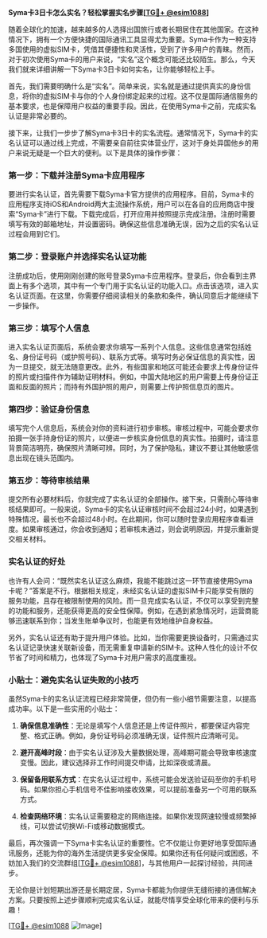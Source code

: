 **Syma卡3日卡怎么实名？轻松掌握实名步骤[[TG💪+ @esim1088](https://t.me/s/esim1088)]**

随着全球化的加速，越来越多的人选择出国旅行或者长期居住在其他国家。在这种情况下，拥有一个方便快捷的国际通讯工具显得尤为重要。Syma卡作为一种支持多国使用的虚拟SIM卡，凭借其便捷性和灵活性，受到了许多用户的青睐。然而，对于初次使用Syma卡的用户来说，“实名”这个概念可能还比较陌生。那么，今天我们就来详细讲解一下Syma卡3日卡如何实名，让你能够轻松上手。

首先，我们需要明确什么是“实名”。简单来说，实名就是通过提供真实的身份信息，将你的虚拟SIM卡与你的个人身份绑定起来的过程。这不仅是国际通信服务的基本要求，也是保障用户权益的重要手段。因此，在使用Syma卡之前，完成实名认证是非常必要的。

接下来，让我们一步步了解Syma卡3日卡的实名流程。通常情况下，Syma卡的实名认证可以通过线上完成，不需要亲自前往实体营业厅，这对于身处异国他乡的用户来说无疑是一个巨大的便利。以下是具体的操作步骤：

### 第一步：下载并注册Syma卡应用程序

要进行实名认证，首先需要下载Syma卡官方提供的应用程序。目前，Syma卡的应用程序支持iOS和Android两大主流操作系统，用户可以在各自的应用商店中搜索“Syma卡”进行下载。下载完成后，打开应用并按照提示完成注册。注册时需要填写有效的邮箱地址，并设置密码。确保这些信息准确无误，因为之后的实名认证过程会用到它们。

### 第二步：登录账户并选择实名认证功能

注册成功后，使用刚刚创建的账号登录Syma卡应用程序。登录后，你会看到主界面上有多个选项，其中有一个专门用于实名认证的功能入口。点击该选项，进入实名认证页面。在这里，你需要仔细阅读相关的条款和条件，确认同意后才能继续下一步操作。

### 第三步：填写个人信息

进入实名认证页面后，系统会要求你填写一系列个人信息。这些信息通常包括姓名、身份证号码（或护照号码）、联系方式等。填写时务必保证信息的真实性，因为一旦提交，就无法随意更改。此外，有些国家和地区可能还会要求上传身份证件的照片或扫描件作为辅助证明材料。例如，中国大陆地区的用户需要上传身份证正面和反面的照片；而持有外国护照的用户，则需要上传护照信息页的图片。

### 第四步：验证身份信息

填写完个人信息后，系统会对你的资料进行初步审核。审核过程中，可能会要求你拍摄一张手持身份证的照片，以便进一步核实身份信息的真实性。拍摄时，请注意背景简洁明亮，确保照片清晰可辨。同时，为了保护隐私，建议不要让其他敏感信息出现在镜头范围内。

### 第五步：等待审核结果

提交所有必要材料后，你就完成了实名认证的全部操作。接下来，只需耐心等待审核结果即可。一般来说，Syma卡的实名认证审核时间不会超过24小时，如果遇到特殊情况，最长也不会超过48小时。在此期间，你可以随时登录应用程序查看进度。如果审核通过，你会收到通知；若审核未通过，则会说明原因，并提示重新提交相关材料。

### 实名认证的好处

也许有人会问：“既然实名认证这么麻烦，我能不能跳过这一环节直接使用Syma卡呢？”答案是不行。根据相关规定，未经实名认证的虚拟SIM卡只能享受有限的服务功能，且存在被限制使用的风险。而一旦完成实名认证，不仅可以享受到完整的功能和服务，还能获得更高的安全性保障。例如，在遇到紧急情况时，运营商能够迅速联系到你；当发生账单争议时，也能更有效地维护自身权益。

另外，实名认证还有助于提升用户体验。比如，当你需要更换设备时，只需通过实名认证记录快速关联新设备，而无需重复申请新的SIM卡。这种人性化的设计不仅节省了时间和精力，也体现了Syma卡对用户需求的高度重视。

### 小贴士：避免实名认证失败的小技巧

虽然Syma卡的实名认证流程已经非常简便，但仍有一些小细节需要注意，以提高成功率。以下是一些实用的小贴士：

1. **确保信息准确性**：无论是填写个人信息还是上传证件照片，都要保证内容完整、格式正确。例如，身份证号码必须准确无误，证件照片应清晰可见。
   
2. **避开高峰时段**：由于实名认证涉及大量数据处理，高峰期可能会导致审核速度变慢。因此，建议选择非工作时间提交申请，比如深夜或清晨。

3. **保留备用联系方式**：在实名认证过程中，系统可能会发送验证码至你的手机号码。如果你担心手机信号不佳影响接收效果，可以提前准备另一个可用的联系方式。

4. **检查网络环境**：实名认证需要稳定的网络连接。如果你发现网速较慢或频繁掉线，可以尝试切换Wi-Fi或移动数据模式。

最后，再次强调一下Syma卡实名认证的重要性。它不仅能让你更好地享受国际通讯服务，还能为你的海外生活提供更多安全保障。如果你还有任何疑问或困惑，不妨加入我们的交流群组[[TG💪+ @esim1088](https://t.me/s/esim1088)]，与其他用户一起探讨经验，共同进步。

无论你是计划短期出游还是长期定居，Syma卡都能为你提供无缝衔接的通信解决方案。只要按照上述步骤顺利完成实名认证，就能尽情享受全球化带来的便利与乐趣！

[[TG💪+ @esim1088](https://t.me/s/esim1088) ![Image](https://i.postimg.cc/4NQfJmqS/Snipaste-2025-05-13-00-14-12.png)]